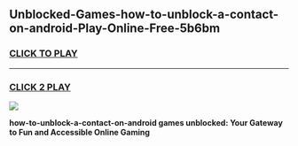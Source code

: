 
## Unblocked-Games-how-to-unblock-a-contact-on-android-Play-Online-Free-5b6bm
<h3>
<a href="https://premium76.site?title=how-to-unblock-a-contact-on-android&ref=26A">CLICK TO PLAY</a></h3>
<hr>

<h3>
<a href="https://premium76.site?title=how-to-unblock-a-contact-on-android&ref=26A">CLICK 2 PLAY</a>
  
</h3>

<a href="https://premium76.site?title=how-to-unblock-a-contact-on-android&ref=26A"><img src="https://clearcache.store/games.png"></a>


**how-to-unblock-a-contact-on-android games unblocked: Your Gateway to Fun and Accessible Online Gaming**
